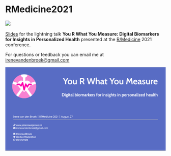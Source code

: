 # RMedicine2021
<img src="https://pbs.twimg.com/media/E9GzxRdVoAgTms8.jpg" width="10%">

[Slides](https://IreneVDB.github.io/RMedicine2021) for the lightning talk **You R What You Measure: Digital Biomarkers for Insights in Personalized Health** presented at the [R/Medicine](https://r-medicine.org) 2021 conference.

For questions or feedback you can email me at [irenevandenbroek@gmail.com](mailto:irenevandenbroek@gmail.com)

<img src="./img/TitleSlide.png">
